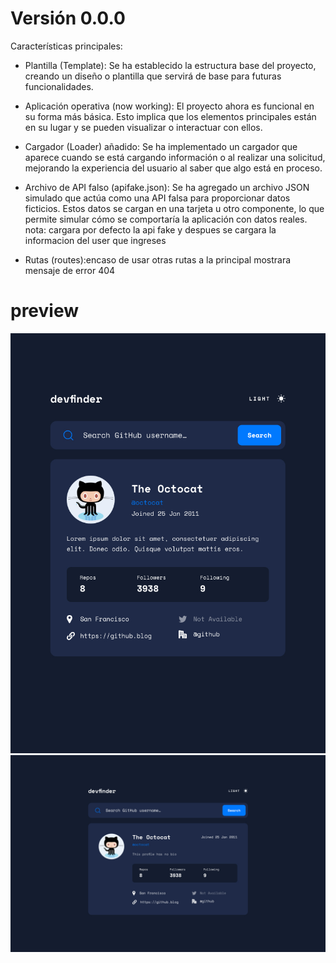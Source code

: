 # Versión 0.0.0
Características principales:

- Plantilla (Template): Se ha establecido la estructura base del proyecto, creando un diseño o plantilla que servirá de base para futuras funcionalidades.

- Aplicación operativa (now working): El proyecto ahora es funcional en su forma más básica. Esto implica que los elementos principales están en su lugar y se pueden visualizar o interactuar con ellos.

- Cargador (Loader) añadido: Se ha implementado un cargador que aparece cuando se está cargando información o al realizar una solicitud, mejorando la experiencia del usuario al saber que algo está en proceso.

- Archivo de API falso (apifake.json): Se ha agregado un archivo JSON simulado que actúa como una API falsa para proporcionar datos ficticios. Estos datos se cargan en una tarjeta u otro componente, lo que permite simular cómo se comportaría la aplicación con datos reales.
nota: cargara por defecto la api fake y despues se cargara la informacion del user que ingreses

- Rutas (routes):encaso de usar otras rutas a la principal mostrara mensaje de error 404

# preview
![imagen movile](./desing/githubimg2.jpg)
![imagen desktop](./desing/githubimg1.jpg)

